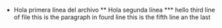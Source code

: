 * Hola primera línea del archivo
** Hola segunda línea
*** hello third line of file
this is the paragraph in fourd line
this is the fifth line an the last
